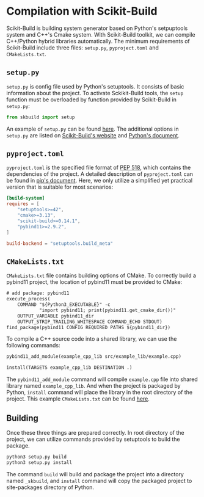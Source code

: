 # Compilation with Scikit-Build
Scikit-Build is building system generator based on Python's setpuptools system and C++'s Cmake system. With Scikit-Build toolkit, we can compile C++/Python hybrid libraries automatically. The minimum requirements of Scikit-Build include three files: `setup.py`, `pyproject.toml` and `CMakeLists.txt`.

## `setup.py`
`setup.py` is config file used by Python's setuptools. It consists of basic information about the project. To activate Sckikit-Build tools, the `setup` function must be overloaded by function provided by Scikit-Build in `setup.py`:
```python
from skbuild import setup
```
An example of `setup.py` can be found [here](https://github.com/yaozhenghangma/hybrid_programming/blob/main/setup.py). The additional options in `setup.py` are listed on [Scikit-Build's website](https://scikit-build.readthedocs.io/en/latest/usage.html#setup-options) and [Python's document](https://docs.python.org/3/distutils/setupscript.html).

## `pyproject.toml`
`pyproject.toml` is the specified file format of [PEP 518](https://peps.python.org/pep-0518/), which contains the dependencies of the project. A detailed description of `pyproject.toml` can be found in [pip's document](https://pip.pypa.io/en/stable/reference/build-system/pyproject-toml/). Here, we only utilize a simplified yet practical version that is suitable for most scenarios:
```toml
[build-system]
requires = [
    "setuptools>=42",
    "cmake>=3.13",
    "scikit-build>=0.14.1",
    "pybind11>=2.9.2",
]

build-backend = "setuptools.build_meta"
```

## `CMakeLists.txt`
`CMakeLists.txt` file contains building options of CMake. To correctly build a pybind11 project, the location of pybind11 must be provided to CMake:
```txt
# add package: pybind11
execute_process(
    COMMAND "${Python3_EXECUTABLE}" -c
            "import pybind11; print(pybind11.get_cmake_dir())"
    OUTPUT_VARIABLE pybind11_dir
    OUTPUT_STRIP_TRAILING_WHITESPACE COMMAND_ECHO STDOUT)
find_package(pybind11 CONFIG REQUIRED PATHS ${pybind11_dir})
```
To compile a C++ source code into a shared library, we can use the following commands:
```txt
pybind11_add_module(example_cpp_lib src/example_lib/example.cpp)

install(TARGETS example_cpp_lib DESTINATION .)
```
The `pybind11_add_module` command will compile `example.cpp` file into shared library named `example_cpp_lib`. And when the project is packaged by Python, `install` command will place the library in the root directory of the project.
This example `CMakeLists.txt` can be found [here](https://github.com/yaozhenghangma/hybrid_programming/blob/main/CMakeLists.txt).

## Building
Once these three things are prepared correctly. In root directory of the project, we can utilize commands provided by setuptools to build the package.
```bash
python3 setup.py build
python3 setup.py install
```
The command `build` will build and package the project into a directory named `_skbuild`, and `install` command will copy the packaged project to site-packages directory of Python.